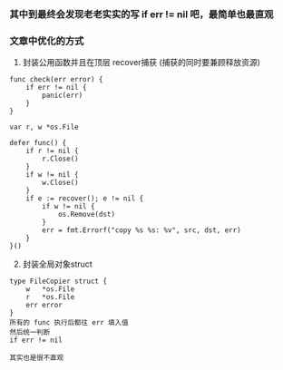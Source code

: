 ### 其中到最终会发现老老实实的写 if err != nil 吧，最简单也最直观


### 文章中优化的方式

1. 封装公用函数并且在顶层 recover捕获 (捕获的同时要兼顾释放资源)

```
func check(err error) {
	if err != nil {
		panic(err)
	}
}

var r, w *os.File

defer func() {
    if r != nil {
        r.Close()
    }
    if w != nil {
        w.Close()
    }
    if e := recover(); e != nil {
        if w != nil {
            os.Remove(dst)
        }
        err = fmt.Errorf("copy %s %s: %v", src, dst, err)
    }
}()
```

2. 封装全局对象struct

```
type FileCopier struct {
	w   *os.File
	r   *os.File
	err error
}
所有的 func 执行后都往 err 填入值
然后统一判断 
if err != nil 

其实也是很不直观
```